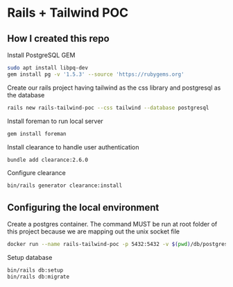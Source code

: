 # Rails + Tailwind POC

## How I created this repo

Install PostgreSQL GEM
```sh
sudo apt install libpq-dev
gem install pg -v '1.5.3' --source 'https://rubygems.org'
```

Create our rails project having tailwind as the css library and postgresql as the database
```sh
rails new rails-tailwind-poc --css tailwind --database postgresql
```

Install foreman to run local server
```sh
gem install foreman
```

Install clearance to handle user authentication
```sh
bundle add clearance:2.6.0
```

Configure clearance
```sh
bin/rails generator clearance:install
```

## Configuring the local environment

Create a postgres container. The command MUST be run at root folder of this project because we are mapping out the unix socket file
```sh
docker run --name rails-tailwind-poc -p 5432:5432 -v $(pwd)/db/postgresql:/run/postgresql -e POSTGRES_HOST_AUTH_METHOD=trust -e POSTGRES_DB=postgres -e POSTGRES_USER=$(whoami) -e POSTGRES_PASSWORD -d postgres:15.4
```

Setup database
```sh
bin/rails db:setup
bin/rails db:migrate
```
